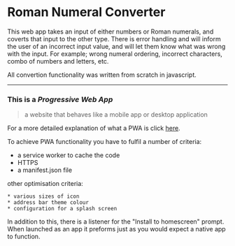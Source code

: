 # Roman Numeral Converter


This web app takes an input of either numbers or Roman numerals, and coverts that input to the other type.  There is error handling and will inform the user of an incorrect input value, and will let them know what was wrong with the input.  For example; wrong numeral ordering, incorrect characters, combo of numbers and letters, etc.

All convertion functionality was written from scratch in javascript.

---
### This is a *Progressive Web App*

> a website that behaves like a mobile app or desktop application

For a more detailed explanation of what a PWA is click [here](https://developers.google.com/web/progressive-web-apps/).

To achieve PWA functionality you have to fulfil a number of criteria:

* a service worker to cache the code
* HTTPS
* a manifest.json file

other optimisation criteria:

	* various sizes of icon
	* address bar theme colour
	* configuration for a splash screen 

In addition to this, there is a listener for the "Install to homescreen" prompt. When launched as an app it preforms just as you would expect a native app to function.